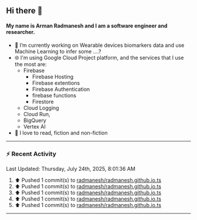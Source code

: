## Hi there 👋

#### My name is Arman Radmanesh and I am a software engineer and researcher.

- 🔭 I’m currently working on Wearable devices biomarkers data and use Machine Learning to infer some ....?
- 🌐 I'm using Google Cloud Project platform, and the services that I use the most are:
  - Firebase
     - Firebase Hosting
     - Firebase extentions 
     - Firebase Authentication
     - firebase functions
     - Firestore
  - Cloud Logging
  - Cloud Run,
  - BigQuery
  - Vertex AI
- 📖 I love to read, fiction and non-fiction

---

### :zap: Recent Activity

<!--START_SECTION:activity-->
<!--END_SECTION:activity-->

<!--RECENT_ACTIVITY:last_update-->
Last Updated: Thursday, July 24th, 2025, 8:01:36 AM
<!--RECENT_ACTIVITY:last_update_end-->

<!--RECENT_ACTIVITY:start-->
1. ⬆️ Pushed 1 commit(s) to [radmanesh/radmanesh.github.io.ts](https://github.com/radmanesh/radmanesh.github.io.ts)
2. ⬆️ Pushed 1 commit(s) to [radmanesh/radmanesh.github.io.ts](https://github.com/radmanesh/radmanesh.github.io.ts)
3. ⬆️ Pushed 1 commit(s) to [radmanesh/radmanesh.github.io.ts](https://github.com/radmanesh/radmanesh.github.io.ts)
4. ⬆️ Pushed 1 commit(s) to [radmanesh/radmanesh.github.io.ts](https://github.com/radmanesh/radmanesh.github.io.ts)
5. ⬆️ Pushed 1 commit(s) to [radmanesh/radmanesh.github.io.ts](https://github.com/radmanesh/radmanesh.github.io.ts)
<!--RECENT_ACTIVITY:end-->

---

<!--
**radmanesh/radmanesh** is a ✨ _special_ ✨ repository because its `README.md` (this file) appears on your GitHub profile.

Here are some ideas to get you started:

- 🔭 I’m currently working on ...
- 🌱 I’m currently learning ...
- 👯 I’m looking to collaborate on ...
- 🤔 I’m looking for help with ...
- 💬 Ask me about ...
- 📫 How to reach me: ...
- 😄 Pronouns: ...
- ⚡ Fun fact: ...
-->
